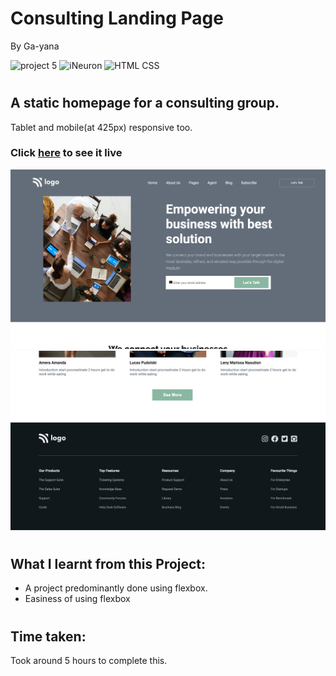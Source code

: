 # Consulting Landing Page
By Ga-yana

![project 5](https://img.shields.io/badge/Project%20-12-9cf) ![iNeuron](https://img.shields.io/badge/iNeuron-FullStack-9cf)
![HTML CSS](https://img.shields.io/badge/HTML-CSS-9cf)  
#

## A static homepage for a consulting group.
Tablet and mobile(at 425px) responsive too.

### Click [here](https://consultingabc.netlify.app/) to see it live

![Homepage](./images/Screenshot%202022-08-05%20at%209.07.56%20PM.png)
![Homepage](./images/Screenshot%202022-08-05%20at%209.08.17%20PM.png)

# 

## What I learnt from this Project:

- A project predominantly done using flexbox.
- Easiness of using flexbox

#
## Time taken:
 Took around 5 hours to complete this.
# 
